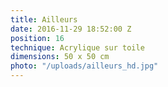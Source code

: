 ```yaml
---
title: Ailleurs
date: 2016-11-29 18:52:00 Z
position: 16
technique: Acrylique sur toile
dimensions: 50 x 50 cm
photo: "/uploads/ailleurs_hd.jpg"
---
```


